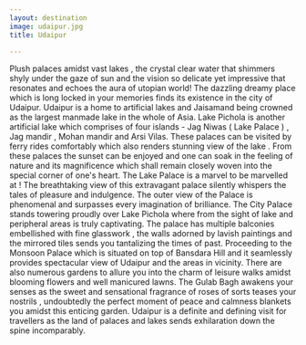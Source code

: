 ```yaml
---
layout: destination
image: udaipur.jpg
title: Udaipur

---
```

Plush palaces amidst vast lakes , the crystal clear water that shimmers shyly under the gaze of sun and the vision so delicate yet impressive that resonates and echoes the aura of utopian world! The dazzling dreamy place which is long locked in your memories finds its existence in the city of Udaipur. 
Udaipur is a home to artificial lakes and Jaisamand being crowned as the largest manmade lake in the whole of Asia. Lake Pichola is another artificial lake which comprises of four islands - Jag Niwas ( Lake Palace ) , Jag mandir , Mohan mandir and Arsi Vilas. These palaces can be visited by ferry rides comfortably which also renders stunning view of the lake . From these palaces the sunset can be enjoyed and one can soak in the feeling of nature and its magnificence which shall remain closely woven into the special corner of one's heart. The Lake Palace is a marvel to be marvelled at ! The breathtaking view of this extravagant palace silently whispers the tales of pleasure and indulgence. The outer view of the Palace is phenomenal and surpasses every imagination of brilliance. 
The City Palace stands towering proudly over Lake Pichola where from the sight of lake and peripheral areas is truly captivating. The palace has multiple balconies embellished with fine  glasswork , the walls adorned by lavish paintings and the mirrored tiles sends you tantalizing the times of past.
Proceeding to the Monsoon Palace which is situated on top of Bansdara Hill and it seamlessly provides spectacular view of Udaipur and the areas in vicinity. There are also numerous gardens to allure you into the charm of leisure walks amidst blooming flowers and well manicured lawns. The Gulab Bagh awakens your senses as the sweet and sensational fragrance  of roses of sorts teases your nostrils , undoubtedly the perfect moment of peace and calmness blankets you amidst this enticing garden.
Udaipur is a definite and defining visit for travellers as the land of palaces and lakes sends exhilaration down the spine incomparably.
